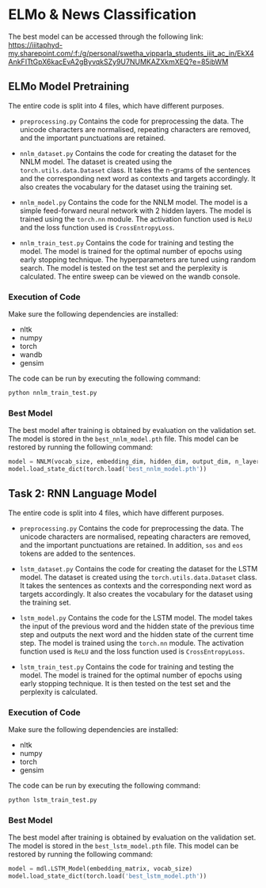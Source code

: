 
# ELMo & News Classification

The best model can be accessed through the following link:
https://iiitaphyd-my.sharepoint.com/:f:/g/personal/swetha_vipparla_students_iiit_ac_in/EkX4AnkFITtGpX6kacEvA2gByvqkSZy9U7NUMKAZXkmXEQ?e=85ibWM

## ELMo Model Pretraining

The entire code is split into 4 files, which have different purposes.

- `preprocessing.py`
  Contains the code for preprocessing the data. The unicode characters are normalised, repeating characters are removed, and the important punctuations are retained.

- `nnlm_dataset.py`
    Contains the code for creating the dataset for the NNLM model. The dataset is created using the `torch.utils.data.Dataset` class. It takes the n-grams of the sentences and the corresponding next word as contexts and targets accordingly. It also creates the vocabulary for the dataset using the training set.

- `nnlm_model.py`
    Contains the code for the NNLM model. The model is a simple feed-forward neural network with 2 hidden layers. The model is trained using the `torch.nn` module. The activation function used is `ReLU` and the loss function used is `CrossEntropyLoss`.

- `nnlm_train_test.py`
    Contains the code for training and testing the model. The model is trained for the optimal number of epochs using early stopping technique. The hyperparameters are tuned using random search. The model is tested on the test set and the perplexity is calculated.
    The entire sweep can be viewed on the wandb console.

### Execution of Code

Make sure the following dependencies are installed:

- nltk
- numpy
- torch
- wandb
- gensim

The code can be run by executing the following command:

```bash
python nnlm_train_test.py
```

### Best Model

The best model after training is obtained by evaluation on the validation set. The model is stored in the `best_nnlm_model.pth` file. This model can be restored by running the following command:

```python
model = NNLM(vocab_size, embedding_dim, hidden_dim, output_dim, n_layers, dropout)
model.load_state_dict(torch.load('best_nnlm_model.pth'))
```

## Task 2: RNN Language Model

The entire code is split into 4 files, which have different purposes.

- `preprocessing.py`
  Contains the code for preprocessing the data. The unicode characters are normalised, repeating characters are removed, and the important punctuations are retained.
  In addition, `sos` and `eos` tokens are added to the sentences.

- `lstm_dataset.py`
    Contains the code for creating the dataset for the LSTM model. The dataset is created using the `torch.utils.data.Dataset` class. It takes the sentences as contexts and the corresponding next word as targets accordingly. It also creates the vocabulary for the dataset using the training set.

- `lstm_model.py`
    Contains the code for the LSTM model. The model takes the input of the previous word and the hidden state of the previous time step and outputs the next word and the hidden state of the current time step. The model is trained using the `torch.nn` module. The activation function used is `ReLU` and the loss function used is `CrossEntropyLoss`.

- `lstm_train_test.py`
    Contains the code for training and testing the model. The model is trained for the optimal number of epochs using early stopping technique. It is then tested on the test set and the perplexity is calculated.

### Execution of Code

Make sure the following dependencies are installed:

- nltk
- numpy
- torch
- gensim

The code can be run by executing the following command:

```bash
python lstm_train_test.py
```

### Best Model

The best model after training is obtained by evaluation on the validation set. The model is stored in the `best_lstm_model.pth` file. This model can be restored by running the following command:

```python
model = mdl.LSTM_Model(embedding_matrix, vocab_size)
model.load_state_dict(torch.load('best_lstm_model.pth'))
```
